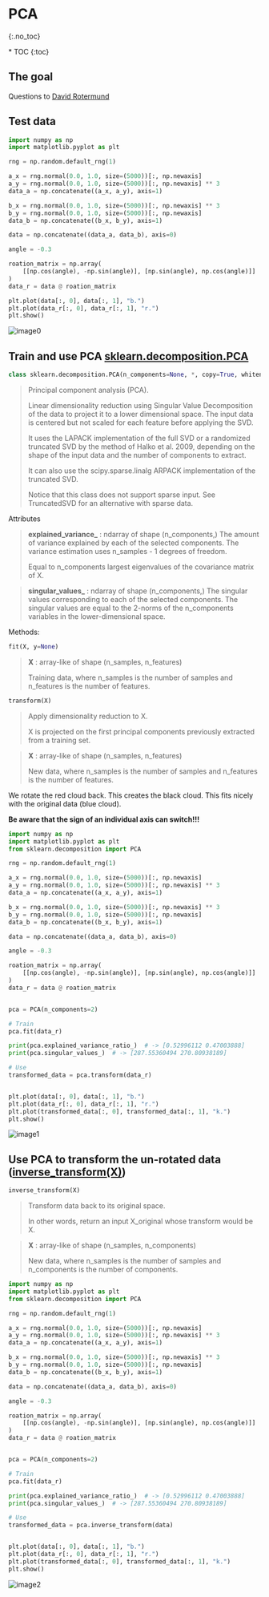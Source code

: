 # PCA
{:.no_toc}

<nav markdown="1" class="toc-class">
* TOC
{:toc}
</nav>

## The goal


Questions to [David Rotermund](mailto:davrot@uni-bremen.de)

## Test data

```python
import numpy as np
import matplotlib.pyplot as plt

rng = np.random.default_rng(1)

a_x = rng.normal(0.0, 1.0, size=(5000))[:, np.newaxis]
a_y = rng.normal(0.0, 1.0, size=(5000))[:, np.newaxis] ** 3
data_a = np.concatenate((a_x, a_y), axis=1)

b_x = rng.normal(0.0, 1.0, size=(5000))[:, np.newaxis] ** 3
b_y = rng.normal(0.0, 1.0, size=(5000))[:, np.newaxis]
data_b = np.concatenate((b_x, b_y), axis=1)

data = np.concatenate((data_a, data_b), axis=0)

angle = -0.3

roation_matrix = np.array(
    [[np.cos(angle), -np.sin(angle)], [np.sin(angle), np.cos(angle)]]
)
data_r = data @ roation_matrix

plt.plot(data[:, 0], data[:, 1], "b.")
plt.plot(data_r[:, 0], data_r[:, 1], "r.")
plt.show()
```

![image0](image0.png)

## Train and use PCA​ [sklearn.decomposition.PCA](https://scikit-learn.org/stable/modules/generated/sklearn.decomposition.PCA.html#sklearn.decomposition.PCA)

```python
class sklearn.decomposition.PCA(n_components=None, *, copy=True, whiten=False, svd_solver='auto', tol=0.0, iterated_power='auto', n_oversamples=10, power_iteration_normalizer='auto', random_state=None)
```

> Principal component analysis (PCA).
> 
> Linear dimensionality reduction using Singular Value Decomposition of the data to project it to a lower dimensional space. The input data is centered but not scaled for each feature before applying the SVD.
> 
> It uses the LAPACK implementation of the full SVD or a randomized truncated SVD by the method of Halko et al. 2009, depending on the shape of the input data and the number of components to extract.
> 
> It can also use the scipy.sparse.linalg ARPACK implementation of the truncated SVD.
> 
> Notice that this class does not support sparse input. See TruncatedSVD for an alternative with sparse data.

Attributes

> **explained_variance_** : ndarray of shape (n_components,)
> The amount of variance explained by each of the selected components. The variance estimation uses n_samples - 1 degrees of freedom.
> 
> Equal to n_components largest eigenvalues of the covariance matrix of X.

> **singular_values_** : ndarray of shape (n_components,)
> The singular values corresponding to each of the selected components. The singular values are equal to the 2-norms of the n_components variables in the lower-dimensional space.

Methods:

```python
fit(X, y=None)
```

> **X** : array-like of shape (n_samples, n_features)
> 
> Training data, where n_samples is the number of samples and n_features is the number of features.

```python
transform(X)
```

> Apply dimensionality reduction to X.
> 
> X is projected on the first principal components previously extracted from a training set.

> **X** : array-like of shape (n_samples, n_features)
> 
> New data, where n_samples is the number of samples and n_features is the number of features.


We rotate the red cloud back. This creates the black cloud. ​This fits nicely with the original data (blue cloud).

**Be aware that the sign of an ​individual axis can switch!!!​**

```python
import numpy as np
import matplotlib.pyplot as plt
from sklearn.decomposition import PCA

rng = np.random.default_rng(1)

a_x = rng.normal(0.0, 1.0, size=(5000))[:, np.newaxis]
a_y = rng.normal(0.0, 1.0, size=(5000))[:, np.newaxis] ** 3
data_a = np.concatenate((a_x, a_y), axis=1)

b_x = rng.normal(0.0, 1.0, size=(5000))[:, np.newaxis] ** 3
b_y = rng.normal(0.0, 1.0, size=(5000))[:, np.newaxis]
data_b = np.concatenate((b_x, b_y), axis=1)

data = np.concatenate((data_a, data_b), axis=0)

angle = -0.3

roation_matrix = np.array(
    [[np.cos(angle), -np.sin(angle)], [np.sin(angle), np.cos(angle)]]
)
data_r = data @ roation_matrix


pca = PCA(n_components=2)

# Train
pca.fit(data_r)

print(pca.explained_variance_ratio_)  # -> [0.52996112 0.47003888]
print(pca.singular_values_)  # -> [287.55360494 270.80938189]

# Use
transformed_data = pca.transform(data_r)


plt.plot(data[:, 0], data[:, 1], "b.")
plt.plot(data_r[:, 0], data_r[:, 1], "r.")
plt.plot(transformed_data[:, 0], transformed_data[:, 1], "k.")
plt.show()
```

![image1](image1.png)

## Use PCA to transform the un-rotated data​ ([inverse_transform(X)](https://scikit-learn.org/stable/modules/generated/sklearn.decomposition.PCA.html#sklearn.decomposition.PCA.inverse_transform))

```python
inverse_transform(X)
```

> Transform data back to its original space.
> 
> In other words, return an input X_original whose transform would be X.

> **X** : array-like of shape (n_samples, n_components)
> 
> New data, where n_samples is the number of samples and n_components is the number of components.

```python
import numpy as np
import matplotlib.pyplot as plt
from sklearn.decomposition import PCA

rng = np.random.default_rng(1)

a_x = rng.normal(0.0, 1.0, size=(5000))[:, np.newaxis]
a_y = rng.normal(0.0, 1.0, size=(5000))[:, np.newaxis] ** 3
data_a = np.concatenate((a_x, a_y), axis=1)

b_x = rng.normal(0.0, 1.0, size=(5000))[:, np.newaxis] ** 3
b_y = rng.normal(0.0, 1.0, size=(5000))[:, np.newaxis]
data_b = np.concatenate((b_x, b_y), axis=1)

data = np.concatenate((data_a, data_b), axis=0)

angle = -0.3

roation_matrix = np.array(
    [[np.cos(angle), -np.sin(angle)], [np.sin(angle), np.cos(angle)]]
)
data_r = data @ roation_matrix


pca = PCA(n_components=2)

# Train
pca.fit(data_r)

print(pca.explained_variance_ratio_)  # -> [0.52996112 0.47003888]
print(pca.singular_values_)  # -> [287.55360494 270.80938189]

# Use
transformed_data = pca.inverse_transform(data)


plt.plot(data[:, 0], data[:, 1], "b.")
plt.plot(data_r[:, 0], data_r[:, 1], "r.")
plt.plot(transformed_data[:, 0], transformed_data[:, 1], "k.")
plt.show()
```

![image2](image2.png)



